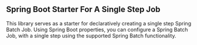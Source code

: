 ## Spring Boot Starter For A Single Step Job

This library serves as a starter for declaratively creating a single step Spring Batch Job.  Using
Spring Boot properties, you can configure a Spring Batch Job, with a single step using the supported 
Spring Batch functionality.